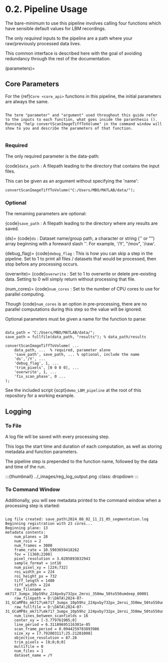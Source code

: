 # 0.2. Pipeline Usage

The bare-minimum to use this pipeline involves calling four functions which have sensible default values for LBM recordings.

The only *required* inputs to the pipeline are a path where your raw/previously processed data lives.

This common interface is described here with the goal of avoiding redundancy through the rest of the documentation.

(parameters)=
## Core Parameters

For the {ref}`Core <core_api>` functions in this pipeline, the initial parameters are always the same.

```{note}

The term "parameter" and "argument" used throughout this guide refer to the inputs to each function, what goes inside the paranthesis ().
Running "help convertScanImageTiffToVolume" in the command window will show to you and describe the parameters of that function.

```

```{thumbnail} ../_images/gen_param_v_arg.png
```

### Required

The only required parameter is the data-path:

{code}`data_path`
: A filepath leading to the directory that contains the input files.

This can be given as an argument without specifying the 'name':

```{code-block} MATLAB
convertScanImageTiffToVolume("C:/Users/MBO/MATLAB/data/");
```

### Optional

The remaining parameters are optional:

{code}`save_path`
: A filepath leading to the directory where any results are saved.

(ds)=
{code}`ds` 
: Dataset name/group path, a character or string ('' or "") array beginning with a foreward slash '\'. For example, '/Y', "/mov", '/raw'.

(debug_flag)=
{code}`debug_flag`
: This is how you can skip a step in the pipeline. Set to 1 to print all files / datasets that would be processed, then stop before any processing occurs.

(overwrite)=
{code}`overwrite` 
: Set to 1 to overwrite or delete pre-existing data. Setting to 0 will simply return without processing that file.

(num_cores)=
{code}`num_cores` 
: Set to the number of CPU cores to use for parallel computing.

Though {code}`num_cores` is an option in pre-processing, there are no parallel computations during this step so the value will be ignored.

Optional parameters must be given a name for the function to parse:

```{code-block} MATLAB

data_path = "C:/Users/MBO/MATLAB/data/";
save_path = fullfile(data_path, "results"); % data_path/results

convertScanImageTiffToVolume( ...
    data_path, ...  % required, parameter alone
    'save_path', save_path, ... % optional, include the name
    'ds','/Y', ... 
    'debug_flag', 1, ...
    'trim_pixels', [0 0 0 0], ... 
    'overwrite', 1, ...
    'fix_scan_phase', 0 ...
);

```

See the included script {scpt}`demo_LBM_pipeline` at the root of this repository for a working example.

## Logging

### To File

A log file will be saved with every processing step.

This logs the start time and duration of each computation, as well as storing metadata and function parameters.

The pipeline step is prepended to the function name, followed by the data and time of the run.

:::{thumbnail} ../_images/reg_log_output.png
:class: dropdown
:::


### To Command Window

Additionally, you will see metadata printed to the command window when a processing step is started:

```{code-block} MATLAB
   
Log file created: save_path\2024_08_02_11_21_05_segmentation.log
Beginning registration with 23 cores...
Beginning plane: 13
metadata contents:
    num_planes = 28
    num_rois = 2
    num_frames = 3000
    frame_rate = 10.5903059418262
    fov = [1360;2200]
    pixel_resolution = 3.0205893832943
    sample_format = int16
    num_pixel_xy = [224;732]
    roi_width_px = 224
    roi_height_px = 732
    tiff_length = 1480
    tiff_width = 224
    raw_filename = mk717_3umpx_10p59hz_224pxby732px_2mroi_350mw_50to550umdeep_00001
    raw_filepath = D:\DATA\2024-07-31_GCaMP8s_mk717\mk717_3umpx_10p59hz_224pxby732px_2mroi_350mw_50to550umdeep_00001
    raw_fullfile = D:\DATA\2024-07-31_GCaMP8s_mk717\mk717_3umpx_10p59hz_224pxby732px_2mroi_350mw_50to550umdeep_00001\mk717_3umpx_10p59hz_224pxby732px_2mroi_350mw_50to550umdeep_00001.tif
    num_lines_between_scanfields = 16
    center_xy = [-3.779761905;0]
    line_period = 6.31189695116301e-05
    scan_frame_period = 0.0944259783893986
    size_xy = [7.792803117;25.21201008]
    objective_resolution = 87.26
    trim_pixels = [0;0;0;0]
    multifile = 0
    num_files = 1
    dataset_name = /Y

```
